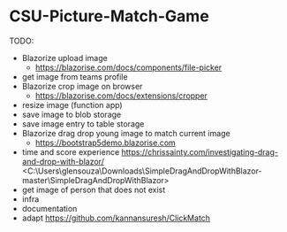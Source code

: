 # CSU-Picture-Match-Game

TODO:

- Blazorize upload image
  - <https://blazorise.com/docs/components/file-picker>
- get image from teams profile
- Blazorize crop image on browser
  - <https://blazorise.com/docs/extensions/cropper>
- resize image (function app)
- save image to blob storage
- save image entry to table storage
- Blazorize drag drop young image to match current image
  - <https://bootstrap5demo.blazorise.com>
- time and score experience <https://chrissainty.com/investigating-drag-and-drop-with-blazor/> <C:\Users\glensouza\Downloads\SimpleDragAndDropWithBlazor-master\SimpleDragAndDropWithBlazor>
- get image of person that does not exist
- infra
- documentation
- adapt <https://github.com/kannansuresh/ClickMatch>
